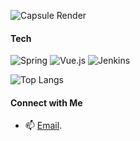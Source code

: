 ![Capsule Render](https://capsule-render.vercel.app/api?type=wave&color=auto&height=300&section=header&text=HyeonMin&fontSize=60)


<!--
![Anurag's GitHub stats](https://github-readme-stats.vercel.app/api?username=hmini0101&show_icons=true&theme=transparent)
-->

#### Tech

![Spring](https://img.shields.io/badge/Spring-6DB33F?style=for-the-badge&logo=spring&logoColor=white)
![Vue.js](https://img.shields.io/badge/Vue.js-4FC08D?style=for-the-badge&logo=vue.js&logoColor=white)
![Jenkins](https://img.shields.io/badge/Jenkins-D24939?style=for-the-badge&logo=jenkins&logoColor=white)
<!--
![Docker](https://img.shields.io/badge/Docker-2496ED?style=for-the-badge&logo=docker&logoColor=white)
-->
![Top Langs](https://github-readme-stats.vercel.app/api/top-langs/?username=hmini0101&layout=compact)


#### Connect with Me
- 📫 [Email](mailto:qkrgusals0101@gmail.com).
<!--
- 🐦 Follow me on [Twitter](https://twitter.com/your-twitter-handle).
- 💼 Connect with me on [LinkedIn](https://www.linkedin.com/in/your-linkedin-profile/).
-->

<!--
**Hmini0101/Hmini0101** is a ✨ _special_ ✨ repository because its `README.md` (this file) appears on your GitHub profile.

Here are some ideas to get you started:

- 🔭 I’m currently working on ...
- 🌱 I’m currently learning ...
- 👯 I’m looking to collaborate on ...
- 🤔 I’m looking for help with ...
- 💬 Ask me about ...
- 📫 How to reach me: ...
- 😄 Pronouns: ...
- ⚡ Fun fact: ...
-->
